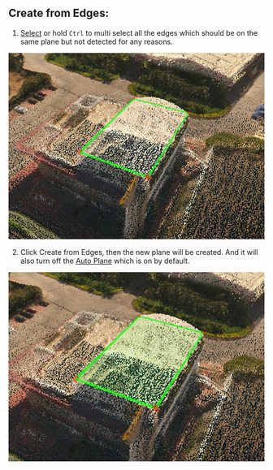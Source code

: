 ## Create from Edges:

1. [Select](../basic-function/#select) or hold `Ctrl` to multi select all the edges which should be on the same plane but not detected for any reasons.

![](../.gitbook/assets/createfromedges1.png)

2. Click Create from Edges, then the new plane will be created. And it will also turn off the [Auto Plane](../advanced-function/#auto-plane) which is on by default.

![](../.gitbook/assets/createfromedges2.png)